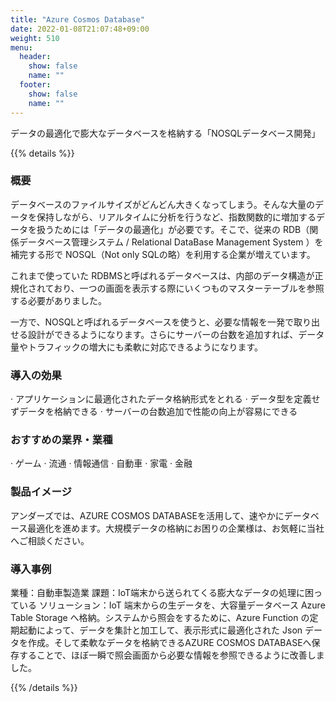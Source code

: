 ```yaml
---
title: "Azure Cosmos Database"
date: 2022-01-08T21:07:48+09:00
weight: 510
menu:
  header:
    show: false
    name: ""
  footer:
    show: false
    name: ""
---
```


データの最適化で膨大なデータベースを格納する「NOSQLデータベース開発」

{{% details %}}

### 概要

データベースのファイルサイズがどんどん大きくなってしまう。そんな大量のデータを保持しながら、リアルタイムに分析を行うなど、指数関数的に増加するデータを扱うためには「データの最適化」が必要です。そこで、従来の RDB（関係データベース管理システム / Relational DataBase Management System ）を補完する形で NOSQL（Not only SQLの略）を利用する企業が増えています。

これまで使っていた RDBMSと呼ばれるデータベースは、内部のデータ構造が正規化されており、一つの画面を表示する際にいくつものマスターテーブルを参照する必要がありました。

一方で、NOSQLと呼ばれるデータベースを使うと、必要な情報を一発で取り出せる設計ができるようになります。さらにサーバーの台数を追加すれば、データ量やトラフィックの増大にも柔軟に対応できるようになります。

### 導入の効果

· アプリケーションに最適化されたデータ格納形式をとれる
· データ型を定義せずデータを格納できる
· サーバーの台数追加で性能の向上が容易にできる

### おすすめの業界・業種

· ゲーム
· 流通
· 情報通信
· 自動車
· 家電
· 金融

### 製品イメージ

アンダーズでは、AZURE COSMOS DATABASEを活用して、速やかにデータベース最適化を進めます。大規模データの格納にお困りの企業様は、お気軽に当社へご相談ください。

### 導入事例

業種：自動車製造業 課題：IoT端末から送られてくる膨大なデータの処理に困っている ソリューション：IoT 端末からの生データを、大容量データベース Azure Table Storage へ格納。システムから照会をするために、Azure Function の定期起動によって、データを集計と加工して、表示形式に最適化された Json データを作成。そして柔軟なデータを格納できるAZURE COSMOS DATABASEへ保存することで、ほぼ一瞬で照会画面から必要な情報を参照できるように改善しました。

{{% /details %}}
